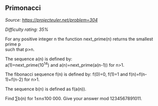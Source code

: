 Primonacci
----------

*Source: https://projecteuler.net/problem=304*


*Difficulty rating: 35%*

For any positive integer n the function next\_prime(n) returns the
smallest prime p\
 such that p\>n.

The sequence a(n) is defined by:\
 a(1)=next\_prime(10<sup>14</sup>) and a(n)=next\_prime(a(n-1)) for n\>1.

The fibonacci sequence f(n) is defined by: f(0)=0, f(1)=1 and
f(n)=f(n-1)+f(n-2) for n\>1.

The sequence b(n) is defined as f(a(n)).

Find ∑b(n) for 1≤n≤100 000. Give your answer mod 1234567891011.

